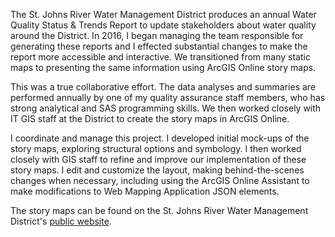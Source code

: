 The St. Johns River Water Management District produces an annual Water Quality Status & Trends Report to update stakeholders about water quality around the District.  In 2016, I began managing the team responsible for generating these reports and I effected substantial changes to make the report more accessible and interactive.  We transitioned from many static maps to presenting the same information using ArcGIS Online story maps.

This was a true collaborative effort.  The data analyses and summaries are performed annually by one of my quality assurance staff members, who has strong analytical and SAS programming skills.  We then worked closely with IT GIS staff at the District to create the story maps in ArcGIS Online.

I coordinate and manage this project.  I developed initial mock-ups of the story maps, exploring structural options and symbology.  I then worked closely with GIS staff to refine and improve our implementation of these story maps.  I edit and customize the layout, making behind-the-scenes changes when necessary, including using the ArcGIS Online Assistant to make modifications to Web Mapping Application JSON elements.

The story maps can be found on the St. Johns River Water Management District's [public website](https://www.sjrwmd.com/data/water-quality/#status-trends).
